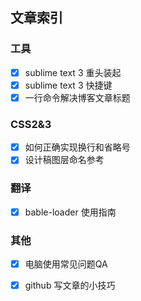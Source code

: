 ## 文章索引
### 工具
- [x] sublime text 3 重头装起
- [x] sublime text 3 快捷键
- [x] 一行命令解决博客文章标题 

### CSS2&3
- [x] 如何正确实现换行和省略号
- [x] 设计稿图层命名参考

### 翻译
- [x] bable-loader 使用指南

### 其他
- [x] 电脑使用常见问题QA
- [x] github 写文章的小技巧


